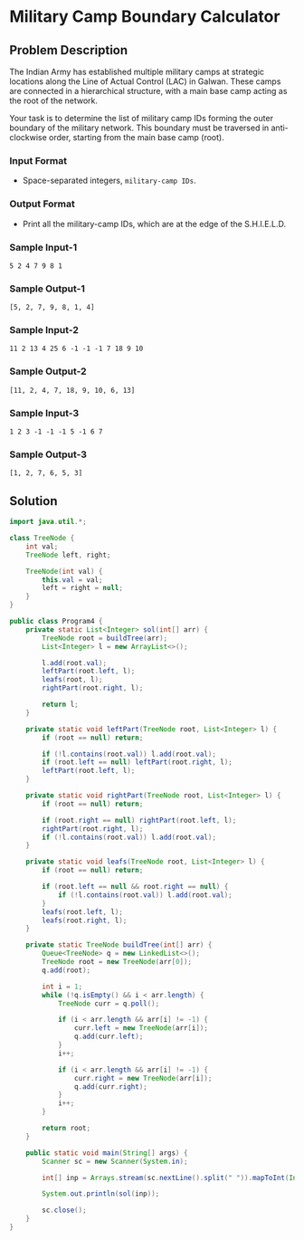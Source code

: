 # Military Camp Boundary Calculator

## Problem Description

The Indian Army has established multiple military camps at strategic locations along the Line of Actual Control (LAC) in Galwan. These camps are connected in a hierarchical structure, with a main base camp acting as the root of the network.

Your task is to determine the list of military camp IDs forming the outer boundary of the military network. This boundary must be traversed in anti-clockwise order, starting from the main base camp (root).

### Input Format
- Space-separated integers, `military-camp IDs`.

### Output Format
- Print all the military-camp IDs, which are at the edge of the S.H.I.E.L.D.

### Sample Input-1
```
5 2 4 7 9 8 1
```

### Sample Output-1
```
[5, 2, 7, 9, 8, 1, 4]
```

### Sample Input-2
```
11 2 13 4 25 6 -1 -1 -1 7 18 9 10
```

### Sample Output-2
```
[11, 2, 4, 7, 18, 9, 10, 6, 13]
```

### Sample Input-3
```
1 2 3 -1 -1 -1 5 -1 6 7
```

### Sample Output-3
```
[1, 2, 7, 6, 5, 3]
```

## Solution

```java
import java.util.*;

class TreeNode {
    int val;
    TreeNode left, right;

    TreeNode(int val) {
        this.val = val;
        left = right = null;
    }
}

public class Program4 {
    private static List<Integer> sol(int[] arr) {
        TreeNode root = buildTree(arr);
        List<Integer> l = new ArrayList<>();

        l.add(root.val);
        leftPart(root.left, l);
        leafs(root, l);
        rightPart(root.right, l);

        return l;
    }

    private static void leftPart(TreeNode root, List<Integer> l) {
        if (root == null) return;

        if (!l.contains(root.val)) l.add(root.val);
        if (root.left == null) leftPart(root.right, l);
        leftPart(root.left, l);
    }

    private static void rightPart(TreeNode root, List<Integer> l) {
        if (root == null) return;

        if (root.right == null) rightPart(root.left, l);
        rightPart(root.right, l);
        if (!l.contains(root.val)) l.add(root.val);
    }

    private static void leafs(TreeNode root, List<Integer> l) {
        if (root == null) return;

        if (root.left == null && root.right == null) {
            if (!l.contains(root.val)) l.add(root.val);
        }
        leafs(root.left, l);
        leafs(root.right, l);
    }

    private static TreeNode buildTree(int[] arr) {
        Queue<TreeNode> q = new LinkedList<>();
        TreeNode root = new TreeNode(arr[0]);
        q.add(root);

        int i = 1;
        while (!q.isEmpty() && i < arr.length) {
            TreeNode curr = q.poll();

            if (i < arr.length && arr[i] != -1) {
                curr.left = new TreeNode(arr[i]);
                q.add(curr.left);
            }
            i++;

            if (i < arr.length && arr[i] != -1) {
                curr.right = new TreeNode(arr[i]);
                q.add(curr.right);
            }
            i++;
        }

        return root;
    }

    public static void main(String[] args) {
        Scanner sc = new Scanner(System.in);

        int[] inp = Arrays.stream(sc.nextLine().split(" ")).mapToInt(Integer::parseInt).toArray();

        System.out.println(sol(inp));

        sc.close();
    }
}
```